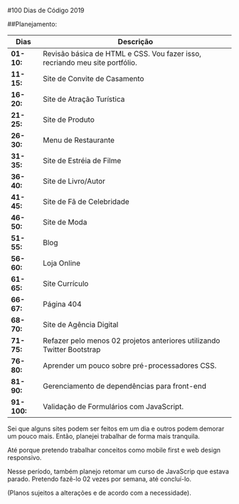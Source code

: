 #100 Dias de Código 2019

##Planejamento:

Dias       | Descrição
-----------|---------
**01-10:** | Revisão básica de HTML e CSS. Vou fazer isso, recriando meu site portfólio.
**11-15:** | Site de Convite de Casamento
**16-20:** | Site de Atração Turística
**21-25:** | Site de Produto
**26-30:** | Menu de Restaurante
**31-35:** | Site de Estréia de Filme
**36-40:** | Site de Livro/Autor
**41-45:** | Site de Fã de Celebridade
**46-50:** | Site de Moda
**51-55:** | Blog
**56-60:** | Loja Online
**61-65:** | Site Currículo
**66-67:** | Página 404
**68-70:** | Site de Agência Digital
**71-75:** | Refazer pelo menos 02 projetos anteriores utilizando Twitter Bootstrap
**76-80:** | Aprender um pouco sobre pré-processadores CSS.
**81-90:** | Gerenciamento de dependências para front-end
**91-100:**| Validação de Formulários com JavaScript.

Sei que alguns sites podem ser feitos em um dia e outros podem demorar um pouco mais. Então, planejei trabalhar de forma mais tranquila.

Até porque pretendo trabalhar conceitos como mobile first e web design responsivo.

Nesse período, também planejo retomar um curso de JavaScrip que estava parado. Pretendo fazê-lo 02 vezes por semana, até concluí-lo.

(Planos sujeitos a alterações e de acordo com a necessidade).
